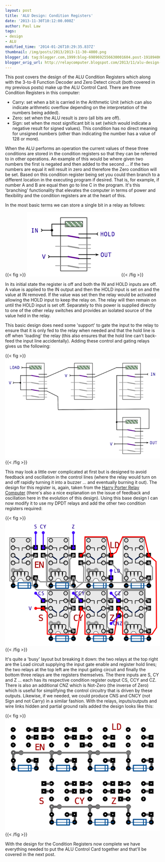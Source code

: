 ```yaml
---
layout: post
title: 'ALU Design: Condition Registers'
date: '2013-11-30T10:12:00.000Z'
author: Paul Law
tags:
- design
- ALU
modified_time: '2014-01-26T10:29:35.837Z'
thumbnail: /img/posts/2013/2013-11-30-4000.png
blogger_id: tag:blogger.com,1999:blog-6989692556630001604.post-1918940646729594083
blogger_orig_url: http://relaycomputer.blogspot.com/2013/11/alu-design-condition-registers.html
---
```


This post covers the design of the ALU Condition Registers which along 
with the 3-to-8 Function Decoder and Zero Detect circuit (both covered in my 
previous posts) make up the ALU Control Card. There are three Condition 
Registers in this computer:

* Carry: set when a bit is carried in 
the Arithmetic Unit (which can also indicate arithmetic overflow depending on 
the interpretation of the numbers being added).
* Zero: set when the ALU 
result is zero (all bits are off).
* Sign: set when the most significant 
bit is set (which would indicate a negative result for signed values). This 
condition has no direct meaning for unsigned numbers (other than indicating 
the number has a value of 128 or more).

When the ALU performs an 
operation the current values of these three conditions are stored in the 
condition registers so that they can be referred to in other operations. An 
example of this would be where given two numbers the first is negated and then 
added to the second ... if the two numbers are equal it will result in zero 
and therefore the Zero condition will be set. Based on this condition register 
being set you could then branch to a different location in the executing 
program if desired. That is, for example, if number A and B are equal then go 
to line C in the program. It's this 'branching' functionality that elevates 
the computer in terms of power and flexibility and the condition registers are 
at the heart of this.

In the most basic terms we can store a single 
bit in a relay as follows:

{{< fig >}}
![](/img/posts/2013/2013-11-30-0000.png)
{{< /fig >}}

In its initial state the register is off and both the IN and HOLD 
inputs are off. A value is applied to the IN output and then the HOLD input is 
set on and the value at IN removed. If the value was set then the relay would 
be activated allowing the HOLD input to keep the relay on. The relay will then 
remain on until the HOLD input is set off. Separately to this power is 
supplied directly to one of the other relay switches and provides an isolated 
source of the value held in the relay.

This basic design does need 
some 'support' to gate the input to the relay to ensure that it is only fed to 
the relay when needed and that the hold line is off when 'loading' the relay 
(this also ensures that the hold line can't back-feed the input line 
accidentally). Adding these control and gating relays gives us the 
following:

{{< fig >}}
![](/img/posts/2013/2013-11-30-0001.png)
{{< /fig >}}

This may look a little over complicated at 
first but is designed to avoid feedback and oscillation in the control lines 
(where the relay would turn on and off rapidly turning it into a buzzer ... 
and eventually burning it out). The design for this register is, again, taken 
from the [Harry Porter Relay Computer](http://web.cecs.pdx.edu/~harry/Relay/index.html) (there's also a nice 
explanation on the issue of feedback and oscillation here in the evolution of 
this design). Using this base design I can now modify it to use my DPDT relays 
and add the other two condition registers required:

{{< fig >}}
![](/img/posts/2013/2013-11-30-0002.png)
{{< /fig >}}

It's quite a 'busy' layout but breaking it down: the two relays at the 
top right are the Load circuit supplying the input gate enable and register 
hold lines; the two relays at the top left are the input gating circuit and 
finally the bottom three relays are the registers themselves. The there inputs 
are S, CY and Z ... each has its respective condition register output CS, CCY 
and CZ. There is also an additional CNZ which is Not-Zero (the inverse of 
Zero) which is useful for simplifying the control circuitry that is driven by 
these outputs. Likewise, if we needed, we could produce CNS and CNCY (not Sign 
and not Carry) in a similar fashion. With the relays, inputs/outputs and wire 
links hidden and partial ground rails added the design looks like this:

{{< fig >}}
![](/img/posts/2013/2013-11-30-0003.png)
{{< /fig >}}

With the design for the Condition Registers now complete we have 
everything needed to put the ALU Control Card together and that'll be covered 
in the next post. 
